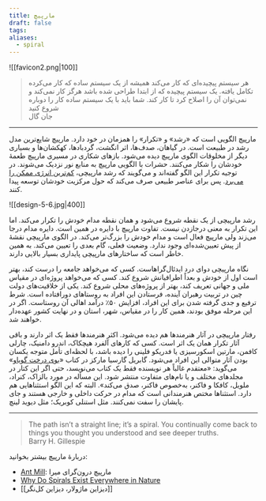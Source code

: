 ```yaml
---
title: مارپیچ
draft: false
tags: 
aliases:
  - spiral
---
```

![[favicon2.png|100]]

<blockquote class="farsi-blockquote">هر سیستم پیچیده‌ای که کار می‌کند همیشه از یک سیستم ساده که کار می‌کرده تکامل یافته. یک سیستم پیچیده که از ابتدا طراحی شده باشد هرگز کار نمی‌کند و نمی‌توان آن را اصلاح کرد تا کار کند. شما باید با یک سیستم ساده کار را دوباره شروع کنید <footer class="farsi-footer">جان گال</footer></blockquote>

---

مارپیچ الگویی است که «رشد» و «تکرار» را همزمان در خود دارد. مارپیچ شایع‌ترین مدل رشد در طبیعت است. در گیاهان، صدف‌ها، اثر انگشت، گردبادها، کهکشان‌ها و بسیاری دیگر از مخلوقات الگوی مارپیچ دیده می‌شود. بازهای شکاری در مسیری مارپیچ طعمهٔ خودشان را شکار می‌کنند. حشرات با الگویی مارپیچ به منابع نور نزدیک می‌شوند. در توجیه تکرار این الگو گفته‌اند و می‌گویند که رشد مارپیچی، [کم‌ترین انرژی ممکن را می‌برد](https://bluelabyrinths.com/2015/03/19/why-do-spirals-exist-everywhere-in-nature/). پس برای عناصر طبیعی صرف می‌کند که حول مرکزیت خودشان توسعه پیدا کنند. 

![[design-5-6.jpg|400]]

رشد مارپیچی از یک نقطه شروع می‌شود و همان نقطه مدام خودش را تکرار می‌کند. اما این تکرار به معنی درجازدن نیست. تفاوت مارپیچ با دایره در همین است. دایره مدام درجا می‌زند ولی مارپیچ فعال است و مدام خودش را بزرگ‌تر می‌کند. در الگوی مارپیچی نقشهٔ از پیش تعیین‌شده‌ای وجود ندارد. وضعیت فعلی، گام بعدی را تعیین می‌کند. به همین خاطر است که ساختارهای مارپیچی پایداری بسیار بالایی دارند.

نگاه مارپیچی دوای درد ایدئال‌گراهاست. کسی که می‌خواهد جامعه را درست کند، بهتر است اول از خودش و بعداً اطرافیانش شروع کند. کسی که می‌خواهد پروژه‌ای در مقیاس ملی و جهانی تعریف کند، بهتر از پروژه‌های محلی شروع کند. یکی از خلاقیت‌های دولت چین در تربیت رهبران آینده، فرستادن این افراد به روستاهای دورافتاده است. شرط ترفیع و جدی گرفته شدن برای این افراد، افزایش ۵۰٪ درآمد اهالی آن روستاست. اگر در این مرحله موفق بودند، همین کار را در مقیاس، شهر، استان و در نهایت کشور عهده‌دار خواهند شد.

رفتار مارپیچی در آثار هنرمندها هم دیده می‌شود. اکثر هنرمندها فقط یک اثر دارند و باقی آثار تکرار همان یک اثر است. کسی که کارهای آلفرد هیچکاک، اندرو دامنیک، چارلی کافمن، مارتین اسکورسیزی یا فدریکو فلینی را دیده باشد، با لحظه‌ای تأمل متوجه یکسان بودن آثار متوالی این افراد می‌شود. گابریل گارسیا مارکز در کتاب «[بوی درخت گویاو](https://nashremarkaz.com/book/The-fragrance-of-guava/%D8%A8%D9%88%DB%8C-%D8%AF%D8%B1%D8%AE%D8%AA-%DA%AF%D9%88%DB%8C%D8%A7%D9%88)» می‌گوید: «معتقدم غالباً هر نویسنده فقط یک کتاب می‌نویسد، حتی اگر این کتار در مجلدهای مختلف و یا نام‌های متفاوت منتشر شود. این مسأله در مورد بالزاک، کنراد، ملویل، کافکا و فاکنر، به‌خصوص فاکنر، صدق می‌کند». البته که این الگو استثناهایی هم دارد. استثناها مختص هنرمندانی است که مدام در حرکت داخلی و خارجی هستند و جای پایشان را سفت نمی‌کنند. مثل استنلی کوبریک؛ مثل دیوید لینچ.

---


<blockquote class="english-blockquote">The path isn’t a straight line; it’s a spiral. You continually come back to things you thought you understood and see deeper truths.<footer class="english-footer">‌Barry H. Gillespie</footer></blockquote>


دربارهٔ مارپیچ بیشتر بخوانید:

- [Ant Mill](https://en.wikipedia.org/wiki/Ant_mill): مارپیچ درون‌گرای میرا
- [Why Do Spirals Exist Everywhere in Nature](https://www.samwoolfe.com/2014/05/spirals-everywhere.html)
- [[دیزاین ماژولار، دیزاین کل‌نگر]]